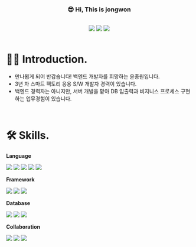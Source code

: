 <!---
jwYunn/jwYunn is a ✨ special ✨ repository because its `README.md` (this file) appears on your GitHub profile.
You can click the Preview link to take a look at your changes.
--->



<h3 align="center"> 😎 Hi, This is jongwon  </h3>

<br>

<div align="center"> 
  <a href="mailto:savior371@gmail.com" target="_blank"><img src="https://img.shields.io/badge/Gmail-EA4335?style=뱃지모양&logo=Gmail&logoColor=FFFFFF"/></a>
  <a href="https://iwillcomplete.tistory.com/" target="_blank"><img src="https://img.shields.io/badge/Blog-000000?style=뱃지모양&logo=Storyblok&logoColor=FFFFFF"/></a>
  <a href="https://iwillcomplete-portfolio.notion.site/13f6c796429e47aea94fe8bd76a1675c" target="_blank"><img src="https://img.shields.io/badge/Notion-FFFFFF?style=뱃지모양&logo=Notion&logoColor=000000"/></a>
</div>


<br>



# 🙋‍♂️ Introduction.

- 만나뵙게 되어 반갑습니다! 백엔드 개발자를 희망하는 윤종원입니다.
- 3년 차 스마트 팩토리 응용 S/W 개발자 경력이 있습니다.
- 백엔드 경력자는 아니지만, 서버 개발을 맡아 DB 입출력과 비지니스 프로세스 구현하는 업무경험이 있습니다.

<br>

# 🛠 Skills.

**Language**

<a target="_blank"><img src="https://img.shields.io/badge/C Sharp-239120?style=뱃지모양&logo=C Sharp&logoColor=FFFFFF"/></a>
<a target="_blank"><img src="https://img.shields.io/badge/Java-007396?style=뱃지모양&logo=Java&logoColor=FFFFFF"/></a>
<a target="_blank"><img src="https://img.shields.io/badge/Python-3776AB?style=뱃지모양&logo=Python&logoColor=FFFFFF"/></a>
<a target="_blank"><img src="https://img.shields.io/badge/Javascript-F7DF1E?style=뱃지모양&logo=JavaScript&logoColor=FFFFFF"/></a>
<a target="_blank"><img src="https://img.shields.io/badge/NodeJS-339933?style=뱃지모양&logo=Node.js&logoColor=FFFFFF"/></a>

**Framework**

<a target="_blank"><img src="https://img.shields.io/badge/.Net Framework-512BD4?style=뱃지모양&logo=.Net&logoColor=FFFFFF"/></a>
<a target="_blank"><img src="https://img.shields.io/badge/Entity Framework-339933?style=뱃지모양&logo=&logoColor=FFFFFF"/></a>
<a target="_blank"><img src="https://img.shields.io/badge/Spring Framework-6DB33F?style=뱃지모양&logo=Spring&logoColor=FFFFFF"/></a>

**Database**

<a target="_blank"><img src="https://img.shields.io/badge/MySQL-4479A1?style=뱃지모양&logo=MySQL&logoColor=FFFFFF"/></a>
<a target="_blank"><img src="https://img.shields.io/badge/MariaDB-1F305F?style=뱃지모양&logo=MariaDB&logoColor=FFFFFF"/></a>
<a target="_blank"><img src="https://img.shields.io/badge/MSSQL-339933?style=뱃지모양&logo=&logoColor=FFFFFF"/></a>

**Collaboration**

<a target="_blank"><img src="https://img.shields.io/badge/Git-181717?style=뱃지모양&logo=Github&logoColor=FFFFFF"/></a>
<a target="_blank"><img src="https://img.shields.io/badge/Redmine-B32024?style=뱃지모양&logo=Redmine&logoColor=FFFFFF"/></a>
<a target="_blank"><img src="https://img.shields.io/badge/Slack-4A154B?style=뱃지모양&logo=Slack&logoColor=FFFFFF"/></a>


<!-- <h3 align="center">👩‍💻 My Github Stats 👩‍💻</h3>
<div align="center">
 -->
